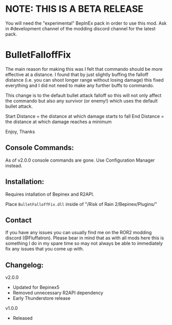 # NOTE: THIS IS A BETA RELEASE

You will need the "experimental" BepInEx pack in order to use this mod. Ask in #development channel of the modding discord channel for the latest pack.

# BulletFalloffFix

The main reason for making this was I felt that commando should be more effective at a distance. I found that by just slightly buffing the falloff distance (i.e. you can shoot longer range without losing damage) this fixed everything and I did not need to make any further buffs to commando.

This change is to the default bullet attack falloff so this will not only affect the commando but also any survivor (or enemy!) which uses the default bullet attack.

Start Distance = the distance at which damage starts to fall
End Distance = the distance at which damage reaches a minimum

Enjoy,
Thanks

## Console Commands:

As of v2.0.0 console commands are gone. Use Configuration Manager instead.

## Installation:

Requires intallation of Bepinex and R2API. 

Place `BulletFalloffFix.dll` inside of "/Risk of Rain 2/Bepinex/Plugins/"

## Contact

If you have any issues you can usually find me on the ROR2 modding discord (@Fluffatron). Please bear in mind that as with all mods here this is something I do in my spare time so may not always be able to immediately fix any issues that you come up with. 

## Changelog:

v2.0.0
- Updated for Bepinex5
- Removed unnecessary R2API dependency
- Early Thunderstore release

v1.0.0 
- Released